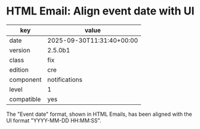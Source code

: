 [//]: # (werk v2)
# HTML Email: Align event date with UI

key        | value
---------- | ---
date       | 2025-09-30T11:31:40+00:00
version    | 2.5.0b1
class      | fix
edition    | cre
component  | notifications
level      | 1
compatible | yes

The "Event date" format, shown in HTML Emails, has been aligned with the UI
format "YYYY-MM-DD HH:MM:SS".
